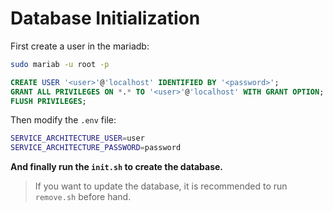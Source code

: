 # Database Initialization

First create a user in the mariadb:

```bash
sudo mariab -u root -p
```
```sql
CREATE USER '<user>'@'localhost' IDENTIFIED BY '<password>';
GRANT ALL PRIVILEGES ON *.* TO '<user>'@'localhost' WITH GRANT OPTION;
FLUSH PRIVILEGES;
```

Then modify the `.env` file:

```bash
SERVICE_ARCHITECTURE_USER=user
SERVICE_ARCHITECTURE_PASSWORD=password
```

**And finally run the `init.sh` to create the database.**

> If you want to update the database, it is recommended to run `remove.sh` before hand.